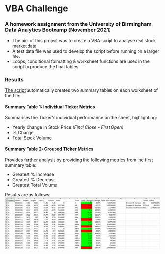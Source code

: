 # VBA Challenge
### A homework assignment from the University of Birmingham Data Analytics Bootcamp (November 2021)

 - The aim of this project was to create a VBA script to analyse real stock market data
 - A test data file was used to develop the script before running on a larger file.
 - Loops, conditional formatting & worksheet functions are used in the script to produce the final tables

### Results
[The script](https://github.com/J-Fairgrieve/VBA-challenge/blob/main/WallStreetVBA.vb) automatically creates two summary tables on each worksheet of the file:

#### **Summary Table 1: Individual Ticker Metrics**
Summarises the Ticker's individual performance on the sheet, highlighting:
 - Yearly Change in Stock Price *(Final Close - First Open)*
 - % Change
 - Total Stock Volume

#### **Summary Table 2: Grouped Ticker Metrics**
Provides further analysis by providing the following metrics from the first summary table:
 - Greatest % Increase
 - Greatest % Decrease
 - Greatest Total Volume

Results are as follows:
![2016 Summary](https://raw.githubusercontent.com/J-Fairgrieve/VBA-challenge/main/2016%20Data.png)
